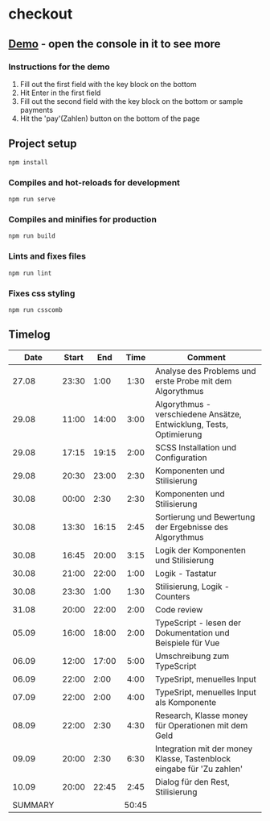 # checkout

## [Demo](https://checkout-money-operations.web.app/) - open the console in it to see more

### Instructions for the demo

1. Fill out the first field with the key block on the bottom
2. Hit Enter in the first field
3. Fill out the second field with the key block on the bottom or sample payments
4. Hit the 'pay'(Zahlen) button on the bottom of the page

## Project setup

```
npm install
```

### Compiles and hot-reloads for development

```
npm run serve
```

### Compiles and minifies for production

```
npm run build
```

### Lints and fixes files

```
npm run lint
```

### Fixes css styling

```
npm run csscomb
```

## Timelog

| Date    | Start | End   | Time  | Comment                                                               |
| ------- | ----- | ----- | :---: | --------------------------------------------------------------------- |
| 27.08   | 23:30 | 1:00  | 1:30  | Analyse des Problems und erste Probe mit dem Algorythmus              |
| 29.08   | 11:00 | 14:00 | 3:00  | Algorythmus - verschiedene Ansätze, Entwicklung, Tests, Optimierung   |
| 29.08   | 17:15 | 19:15 | 2:00  | SCSS Installation und Configuration                                   |
| 29.08   | 20:30 | 23:00 | 2:30  | Komponenten und Stilisierung                                          |
| 30.08   | 00:00 | 2:30  | 2:30  | Komponenten und Stilisierung                                          |
| 30.08   | 13:30 | 16:15 | 2:45  | Sortierung und Bewertung der Ergebnisse des Algorythmus               |
| 30.08   | 16:45 | 20:00 | 3:15  | Logik der Komponenten und Stilisierung                                |
| 30.08   | 21:00 | 22:00 | 1:00  | Logik - Tastatur                                                      |
| 30.08   | 23:30 | 1:00  | 1:30  | Stilisierung, Logik - Counters                                        |
| 31.08   | 20:00 | 22:00 | 2:00  | Code review                                                           |
| 05.09   | 16:00 | 18:00 | 2:00  | TypeScript - lesen der Dokumentation und Beispiele für Vue            |
| 06.09   | 12:00 | 17:00 | 5:00  | Umschreibung zum TypeScript                                           |
| 06.09   | 22:00 | 2:00  | 4:00  | TypeSript, menuelles Input                                            |
| 07.09   | 22:00 | 2:00  | 4:00  | TypeSript, menuelles Input als Komponente                             |
| 08.09   | 22:00 | 2:30  | 4:30  | Research, Klasse money für Operationen mit dem Geld                   |
| 09.09   | 20:00 | 2:30  | 6:30  | Integration mit der money Klasse, Tastenblock eingabe für 'Zu zahlen' |
| 10.09   | 20:00 | 22:45 | 2:45  | Dialog für den Rest, Stilisierung                                     |
| SUMMARY |       |       | 50:45 |                                                                       |
